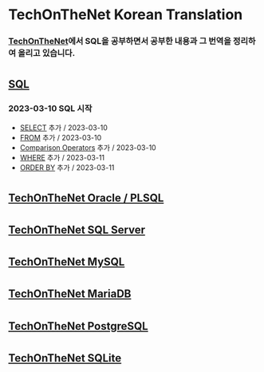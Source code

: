 # TechOnTheNet Korean Translation

### [TechOnTheNet](https://www.techonthenet.com/index.php)에서 SQL을 공부하면서 공부한 내용과 그 번역을 정리하여 올리고 있습니다.
#
## [SQL](https://github.com/riz-jeong/TechOnTheNet-Korean-Translation/tree/main/SQL)
### 2023-03-10 SQL 시작
- [SELECT](https://github.com/riz-jeong/TechOnTheNet-Korean-Translation/blob/master/SQL/SELECT.md) 추가 / 2023-03-10
- [FROM](https://github.com/riz-jeong/TechOnTheNet-Korean-Translation/blob/master/SQL/FROM.md) 추가 / 2023-03-10
- [Comparison Operators](https://github.com/riz-jeong/TechOnTheNet-Korean-Translation/blob/master/SQL/Comparison_Operators.md) 추가 / 2023-03-10
- [WHERE](https://github.com/riz-jeong/TechOnTheNet-Korean-Translation/blob/master/SQL/WHERE.md) 추가 / 2023-03-11
- [ORDER BY](https://github.com/riz-jeong/TechOnTheNet-Korean-Translation/blob/master/SQL/ORDER_BY.md) 추가 / 2023-03-11
#
## [TechOnTheNet Oracle / PLSQL](https://www.techonthenet.com/oracle/index.php)
#
## [TechOnTheNet SQL Server](https://www.techonthenet.com/sql_server/index.php)
#
## [TechOnTheNet MySQL](https://www.techonthenet.com/mysql/index.php)
#
## [TechOnTheNet MariaDB](https://www.techonthenet.com/mariadb/index.php)
#
## [TechOnTheNet PostgreSQL](https://www.techonthenet.com/postgresql/index.php)
#
## [TechOnTheNet SQLite](https://www.techonthenet.com/sqlite/index.php)